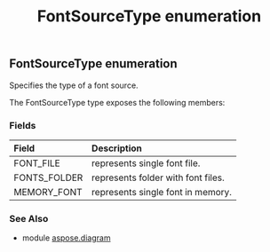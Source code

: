 ﻿---
title: FontSourceType enumeration
second_title: Aspose.Diagram for Python via .NET API References
description: 
type: docs
weight: 2920
url: /python-net/aspose.diagram/fontsourcetype/
is_root: false
---

## FontSourceType enumeration

Specifies the type of a font source.



The FontSourceType type exposes the following members:

### Fields
| Field | Description |
| :- | :- |
| FONT_FILE | represents single font file. |
| FONTS_FOLDER | represents folder with font files. |
| MEMORY_FONT | represents single font in memory. |


### See Also

* module [aspose.diagram](../)
